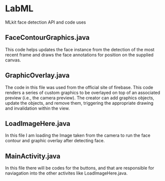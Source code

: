 # LabML
MLkit face detection API and code uses

FaceContourGraphics.java
---------------------------------------------
This code helps updates the face instance from the detection of the most recent frame and draws the face
annotations for position on the supplied canvas.  




GraphicOverlay.java
---------------------------------------------
The code in this file was used from the official site of firebase. This code renders a series of custom graphics to be 
overlayed on top of an associated preview (i.e., the camera preview). 
The creator can add graphics objects, update the objects, and remove them, triggering the appropriate drawing and
invalidation within the view.


LoadImageHere.java
---------------------------------------------
In this file I am loading the Image taken from the camera to run the face contour and graphic overlay after detecting face.


MainActivity.java
---------------------------------------------
In this file there will be codes for the buttons, and that are responsible for naviagation
into the other activites like LoadImageHere.java. 
